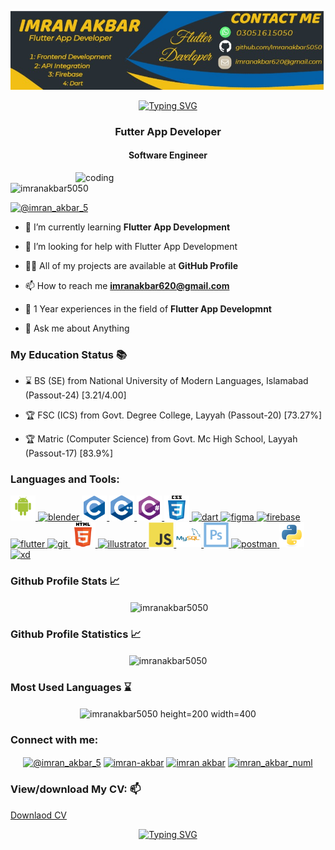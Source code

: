 <p align="center">
    <img src="https://github.com/Imranakbar5050/Imranakbar5050/blob/main/imran%20akbar.jpg" alt="logo">
</p>
<p align="center"><a href="https://git.io/typing-svg"><img src="https://readme-typing-svg.herokuapp.com?size=22&duration=3500&pause=900&center=true&vCenter=true&width=635&lines=Hi+👋+I'm+Imran+Akbar;" alt="Typing SVG" /></a> </p>

<h3 align="center">Futter App Developer</h3>
<h4 align="center">Software Engineer</h4>


<img align="right" alt="coding" width="400" src="https://camo.githubusercontent.com/cae12fddd9d6982901d82580bdf321d81fb299141098ca1c2d4891870827bf17/68747470733a2f2f6d69726f2e6d656469756d2e636f6d2f6d61782f313336302f302a37513379765349765f7430696f4a2d5a2e676966">

<p align="left"> <img src="https://komarev.com/ghpvc/?username=imranakbar5050&label=Profile%20views&color=0e75b6&style=flat" alt="imranakbar5050" /> </p>

<p align="left"> <a href="https://twitter.com/@imran_akbar_5" target="blank"><img src="https://img.shields.io/twitter/follow/@imran_akbar_5?logo=twitter&style=for-the-badge" alt="@imran_akbar_5" /></a> </p>

- 🌱 I’m currently learning **Flutter App Development**
  
- 🤔 I’m looking for help with Flutter App Development

- 👨‍💻 All of my projects are available at **GitHub Profile**

- 📫 How to reach me **imranakbar620@gmail.com**

- 📄 1 Year experiences in the field of **Flutter App Developmnt**

- 💬 Ask me about Anything

 <h3> My Education Status 📚  </h3>
<p>

- ⌛ BS (SE) from National University of Modern Languages, Islamabad (Passout-24) [3.21/4.00]
- 🏆 FSC (ICS) from Govt. Degree College, Layyah (Passout-20) [73.27%]

- 🏆 Matric (Computer Science) from Govt. Mc High School, Layyah (Passout-17) [83.9%]
</p>


<h3 align="left">Languages and Tools:</h3>
<p align="left"> <a href="https://developer.android.com" target="_blank" rel="noreferrer"> <img src="https://raw.githubusercontent.com/devicons/devicon/master/icons/android/android-original-wordmark.svg" alt="android" width="40" height="40"/> </a> <a href="https://www.blender.org/" target="_blank" rel="noreferrer"> <img src="https://download.blender.org/branding/community/blender_community_badge_white.svg" alt="blender" width="40" height="40"/> </a> <a href="https://www.cprogramming.com/" target="_blank" rel="noreferrer"> <img src="https://raw.githubusercontent.com/devicons/devicon/master/icons/c/c-original.svg" alt="c" width="40" height="40"/> </a> <a href="https://www.w3schools.com/cpp/" target="_blank" rel="noreferrer"> <img src="https://raw.githubusercontent.com/devicons/devicon/master/icons/cplusplus/cplusplus-original.svg" alt="cplusplus" width="40" height="40"/> </a> <a href="https://www.w3schools.com/cs/" target="_blank" rel="noreferrer"> <img src="https://raw.githubusercontent.com/devicons/devicon/master/icons/csharp/csharp-original.svg" alt="csharp" width="40" height="40"/> </a> <a href="https://www.w3schools.com/css/" target="_blank" rel="noreferrer"> <img src="https://raw.githubusercontent.com/devicons/devicon/master/icons/css3/css3-original-wordmark.svg" alt="css3" width="40" height="40"/> </a> <a href="https://dart.dev" target="_blank" rel="noreferrer"> <img src="https://www.vectorlogo.zone/logos/dartlang/dartlang-icon.svg" alt="dart" width="40" height="40"/> </a> <a href="https://www.figma.com/" target="_blank" rel="noreferrer"> <img src="https://www.vectorlogo.zone/logos/figma/figma-icon.svg" alt="figma" width="40" height="40"/> </a> <a href="https://firebase.google.com/" target="_blank" rel="noreferrer"> <img src="https://www.vectorlogo.zone/logos/firebase/firebase-icon.svg" alt="firebase" width="40" height="40"/> </a> <a href="https://flutter.dev" target="_blank" rel="noreferrer"> <img src="https://www.vectorlogo.zone/logos/flutterio/flutterio-icon.svg" alt="flutter" width="40" height="40"/> </a> <a href="https://git-scm.com/" target="_blank" rel="noreferrer"> <img src="https://www.vectorlogo.zone/logos/git-scm/git-scm-icon.svg" alt="git" width="40" height="40"/> </a> <a href="https://www.w3.org/html/" target="_blank" rel="noreferrer"> <img src="https://raw.githubusercontent.com/devicons/devicon/master/icons/html5/html5-original-wordmark.svg" alt="html5" width="40" height="40"/> </a> <a href="https://www.adobe.com/in/products/illustrator.html" target="_blank" rel="noreferrer"> <img src="https://www.vectorlogo.zone/logos/adobe_illustrator/adobe_illustrator-icon.svg" alt="illustrator" width="40" height="40"/> </a>  <a href="https://developer.mozilla.org/en-US/docs/Web/JavaScript" target="_blank" rel="noreferrer"> <img src="https://raw.githubusercontent.com/devicons/devicon/master/icons/javascript/javascript-original.svg" alt="javascript" width="40" height="40"/> </a> <a href="https://www.mysql.com/" target="_blank" rel="noreferrer"> <img src="https://raw.githubusercontent.com/devicons/devicon/master/icons/mysql/mysql-original-wordmark.svg" alt="mysql" width="40" height="40"/> </a> <a href="https://www.photoshop.com/en" target="_blank" rel="noreferrer"> <img src="https://raw.githubusercontent.com/devicons/devicon/master/icons/photoshop/photoshop-line.svg" alt="photoshop" width="40" height="40"/> </a>  <a href="https://postman.com" target="_blank" rel="noreferrer"> <img src="https://www.vectorlogo.zone/logos/getpostman/getpostman-icon.svg" alt="postman" width="40" height="40"/> </a> <a href="https://www.python.org" target="_blank" rel="noreferrer"> <img src="https://raw.githubusercontent.com/devicons/devicon/master/icons/python/python-original.svg" alt="python" width="40" height="40"/> </a> <a href="https://unity.com/" target="_blank" rel="noreferrer"> </a> <a href="https://www.adobe.com/products/xd.html" target="_blank" rel="noreferrer"> <img src="https://cdn.worldvectorlogo.com/logos/adobe-xd.svg" alt="xd" width="40" height="40"/> </a> </p>


<h3 align="left">Github Profile Stats 📈 </h3>
<p  align="center">&nbsp;<img align="center" src="https://github-readme-stats.vercel.app/api?username=imranakbar5050&show_icons=true&locale=en" alt="imranakbar5050 " /></p>


<h3 align="left">Github Profile Statistics 📈 </h3>
<p align="center"><img align="center" src="https://github-readme-streak-stats.herokuapp.com/?user=imranakbar5050&" alt="imranakbar5050" /></p>

<h3 align="left">Most Used Languages ⌛ </h3>
<p align="center"><img align="center" src="https://github-readme-stats.vercel.app/api/top-langs?username=imranakbar5050&show_icons=true&locale=en&layout=compact" alt="imranakbar5050 height=200 width=400" /></p>



 
<h3 >Connect with me:</h3>
<p align="center">
<a href="https://twitter.com/@imran_akbar_5" target="blank"><img align="center" src="https://raw.githubusercontent.com/rahuldkjain/github-profile-readme-generator/master/src/images/icons/Social/twitter.svg" alt="@imran_akbar_5" height="30" width="40" /></a>
<a href="https://linkedin.com/in/imran-akbar" target="blank"><img align="center" src="https://raw.githubusercontent.com/rahuldkjain/github-profile-readme-generator/master/src/images/icons/Social/linked-in-alt.svg" alt="imran-akbar" height="30" width="40" /></a>
<a href="https://fb.com/imran akbar" target="blank"><img align="center" src="https://raw.githubusercontent.com/rahuldkjain/github-profile-readme-generator/master/src/images/icons/Social/facebook.svg" alt="imran akbar" height="30" width="40" /></a>
<a href="https://instagram.com/imran_akbar_numl" target="blank"><img align="center" src="https://raw.githubusercontent.com/rahuldkjain/github-profile-readme-generator/master/src/images/icons/Social/instagram.svg" alt="imran_akbar_numl" height="30" width="40" /></a>
</p>

<h3>View/download My CV: 📫</h3>
<p ><a href="https://drive.google.com/file/d/1qcbFi9h4qRrAPqZ2x2lDfMyrf97aY5NE/view?usp=sharing">Downlaod CV</a></p>


<p align="center"><a href="https://git.io/typing-svg"><img src="https://readme-typing-svg.herokuapp.com?size=22&duration=3500&pause=900&center=true&vCenter=true&width=635&lines=Thanks+for+visiting+my+profile+🖤;" alt="Typing SVG" /></a> </p>

